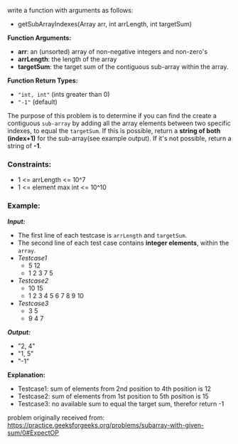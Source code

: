 write a function with arguments as follows:
- getSubArrayIndexes(Array arr, int arrLength, int targetSum)

**Function Arguments:**
- **arr**: an (unsorted) array of non-negative integers and non-zero's
- **arrLength**: the length of the array
- **targetSum**: the target sum of the contiguous sub-array within the array.

**Function Return Types:**
- `"int, int"` (ints greater than 0)
- `"-1"` (default)

The purpose of this problem is to determine if you can find the create a contiguous `sub-array` by adding all the array elements between two specific indexes, to equal the `targetSum`. If this is possible, return a **string of both (index+1)** for the sub-array(see example output). If it's not possible, return a string of **-1**.

### **Constraints:**
- 1 <= arrLength <= 10^7
- 1 <= element max int <= 10^10

### **Example:**
***Input:***
- The first line of each testcase is `arrLength` and `targetSum`.
- The second line of each test case contains **integer elements**, within the `array`.
- *Testcase1*
  - 5 12
  - 1 2 3 7 5
- *Testcase2*
  - 10 15
  - 1 2 3 4 5 6 7 8 9 10
- *Testcase3*
  - 3 5
  - 9 4 7

***Output:***
- "2, 4"
- "1, 5"
- "-1"

**Explanation:**
- Testcase1: sum of elements from 2nd position to 4th position is 12
- Testcase2: sum of elements from 1st position to 5th position is 15
- Testcase3: no available sum to equal the target sum, therefor return -1

problem originally received from: https://practice.geeksforgeeks.org/problems/subarray-with-given-sum/0#ExpectOP